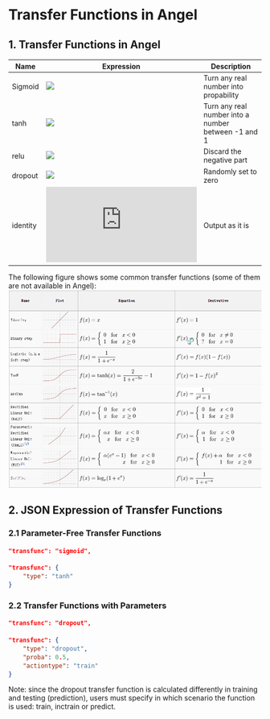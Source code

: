 # Transfer Functions in Angel

## 1. Transfer Functions in Angel
Name| Expression | Description 
---|---|---
Sigmoid | ![](http://latex.codecogs.com/png.latex?\frac{1}{1+e^{-x}}) | Turn any real number into propability 
tanh | ![](http://latex.codecogs.com/png.latex?\frac{e^{x}-e^{-x}}{e^{x}+e^{-x}}) | Turn any real number into a number between -1 and 1 
relu | ![](http://latex.codecogs.com/png.latex?\max(0,x)) | Discard the negative part 
dropout | ![](http://latex.codecogs.com/png.latex?rand()%20<%20\eta) | Randomly set to zero 
identity| ![](http://latex.codecogs.com/png.latex?x) | Output as it is 

The following figure shows some common transfer functions (some of them are not available in Angel):
![传递函数](../img/active_funcs.png)

## 2. JSON Expression of Transfer Functions
### 2.1 Parameter-Free Transfer Functions
```json
"transfunc": "sigmoid",

"transfunc": {
    "type": "tanh"
}
```

### 2.2 Transfer Functions with Parameters
```json
"transfunc": "dropout",

"transfunc": {
    "type": "dropout",
    "proba": 0.5,
    "actiontype": "train"
}
```

Note: since the dropout transfer function is calculated differently in training and testing (prediction), users must specify in which scenario the function is used: train, inctrain or predict.